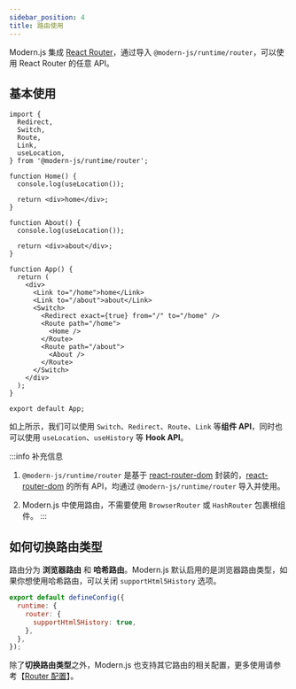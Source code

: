 ```yaml
---
sidebar_position: 4
title: 路由使用
---
```


Modern.js 集成 [React Router](https://reactrouter.com/)，通过导入 `@modern-js/runtime/router`，可以使用 React Router 的任意 API。

## 基本使用

```tsx
import {
  Redirect,
  Switch,
  Route,
  Link,
  useLocation,
} from '@modern-js/runtime/router';

function Home() {
  console.log(useLocation());

  return <div>home</div>;
}

function About() {
  console.log(useLocation());

  return <div>about</div>;
}

function App() {
  return (
    <div>
      <Link to="/home">home</Link>
      <Link to="/about">about</Link>
      <Switch>
        <Redirect exact={true} from="/" to="/home" />
        <Route path="/home">
          <Home />
        </Route>
        <Route path="/about">
          <About />
        </Route>
      </Switch>
    </div>
  );
}

export default App;
```

如上所示，我们可以使用 `Switch`、`Redirect`、`Route`、`Link` 等**组件 API**，同时也可以使用 `useLocation`、`useHistory` 等 **Hook API**。

:::info 补充信息
1. `@modern-js/runtime/router` 是基于 [react-router-dom](https://reactrouter.com/web/guides/start) 封装的，[react-router-dom](https://reactrouter.com/web/guides/start) 的所有 API，均通过 `@modern-js/runtime/router` 导入并使用。

2. Modern.js 中使用路由，不需要使用 `BrowserRouter` 或 `HashRouter` 包裹根组件。
:::

## 如何切换路由类型

路由分为 **浏览器路由** 和 **哈希路由**。Modern.js 默认启用的是浏览器路由类型，如果你想使用哈希路由，可以关闭 `supportHtml5History` 选项。

```js title="modern.config.js"
export default defineConfig({
  runtime: {
    router: {
      supportHtml5History: true,
    },
  },
});
```

除了**切换路由类型**之外，Modern.js 也支持其它路由的相关配置，更多使用请参考【[Router 配置](/docs/apis/app/config/runtime/router)】。
